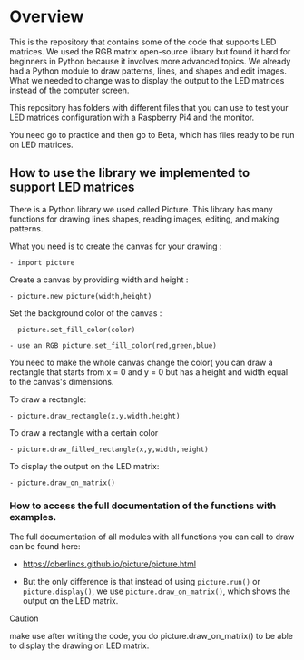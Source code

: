 # Overview

This is the repository that contains some of the code that supports LED matrices. We used the RGB matrix open-source library but found it hard for beginners in Python because it involves more advanced topics. We already had a Python module to draw patterns, lines, and shapes and edit images. What we needed to change was to display the output to the LED matrices instead of the computer screen.

This repository has folders with different files that you can use to test your LED matrices configuration with a Raspberry Pi4 and the monitor. 

You need go to practice and then go to Beta, which has files ready to be run on LED matrices.

## How to use the library we implemented to support LED matrices

There is a Python library we used called Picture. This library has many functions for drawing lines shapes, reading images, editing, and making patterns. 

What you need is to create the canvas for your drawing :

`- import picture`

Create a canvas by providing width and height :

`- picture.new_picture(width,height)`

 Set the background color of the canvas :
 
 `- picture.set_fill_color(color)`
 
`- use an RGB picture.set_fill_color(red,green,blue)`

 You need to make the whole canvas change the color( you can draw a rectangle that starts from x = 0 and y = 0 but has a height and width equal to the canvas's dimensions.

To draw a rectangle:

`- picture.draw_rectangle(x,y,width,height)`

To draw a rectangle with a certain color

`- picture.draw_filled_rectangle(x,y,width,height)`

 To display the output on the LED matrix:

 `- picture.draw_on_matrix()`
 
### How to access the full documentation of the functions with examples.

The full documentation of all modules with all functions you can call to draw can be found here:

- https://oberlincs.github.io/picture/picture.html

 * But the only difference is that instead of using `picture.run()` or `picture.display()`, we use `picture.draw_on_matrix()`, which shows the output on the LED matrix.

> [!CAUTION]
> make use after writing the code, you do picture.draw_on_matrix() to be able to display the drawing on LED matrix.
 
 


